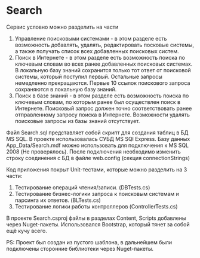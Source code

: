 # Search

Сервис условно можно разделить на части
1) Управление поисковыми системами - в этом разделе есть возможность добавлять, удалять, редактировать посковые системы, а также получать список всех добавленных поисковых систем.
2) Поиск в Интернете - в этом разделе есть возможность поиска по ключевым словам во всех ранее добавленных поисковых системах. В локальную базу знаний сохранится только тот ответ от поисковой системы, который поступил первый. Остальные запросы немедленно прекращаются. Первые 10 ссылок поискового запроса сохраняются в локальную базу знаний.
3) Поиск в базе знаний - в этом разделе есть возможность поиска по ключевым словам, по которым ранее был осуществлен поиск в Интернете. Поисковый запрос должен точно соответствовать ранее отправленному запросу поиска в Интернете. Возможности удалять поисковые запросы из базы знаний отсутствует.

Файл Search.sql представляет собой скрипт для создания таблиц в БД MS SQL. В проекте использовалась СУБД MS SQl Express. Базу данных App_Data/Search.mdf можно использовать для подключения к MS SQL 2008 (Не проверялось). После подключения необходимо изменить строку соединения с БД в файле web.config (секция connectionStrings)

Код приложения покрыт Unit-тестами, которые можно разделить на 3 части:
1) Тестирование операций чтения/записи. (DBTests.cs)
2) Тестирование бизнес-логики запроса к поисковым системам и парсинга их ответов. (BLTests.cs)
3) Тестирование логики работы контроллеров (ControllerTests.cs)

В проекте Search.csproj файлы в разделах Content, Scripts добавлены через Nuget-пакеты. Использовался Bootstrap, который тянет за собой ещё кучу всего.

PS: Проект был создан из пустого шаблона, в дальнейшем были подключены сторонние библиотеки через Nuget-пакеты.